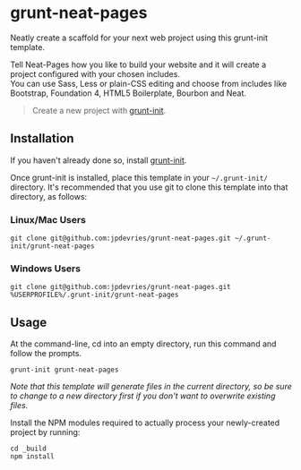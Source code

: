 grunt-neat-pages
==========

Neatly create a scaffold for your next web project using this grunt-init template.

Tell Neat-Pages how you like to build your website and it will create a project configured with your chosen includes.  
You can use Sass, Less or plain-CSS editing and choose from includes like Bootstrap, Foundation 4, HTML5 Boilerplate, Bourbon and Neat.

> Create a new project with [grunt-init][].

[grunt-init]: http://gruntjs.com/project-scaffolding

## Installation
If you haven't already done so, install [grunt-init][].

Once grunt-init is installed, place this template in your `~/.grunt-init/` directory. It's recommended that you use git to clone this template into that directory, as follows:

### Linux/Mac Users

```
git clone git@github.com:jpdevries/grunt-neat-pages.git ~/.grunt-init/grunt-neat-pages
```

### Windows Users

```
git clone git@github.com:jpdevries/grunt-neat-pages.git %USERPROFILE%/.grunt-init/grunt-neat-pages
```

## Usage

At the command-line, cd into an empty directory, run this command and follow the prompts.

```
grunt-init grunt-neat-pages
```

_Note that this template will generate files in the current directory, so be sure to change to a new directory first if you don't want to overwrite existing files._

Install the NPM modules required to actually process your newly-created project by running:

```
cd _build
npm install
```
